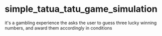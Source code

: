 # simple_tatua_tatu_game_simulation
it's a gambling experience the asks the user to guess three lucky winning numbers, and award them accordingly in conditions
